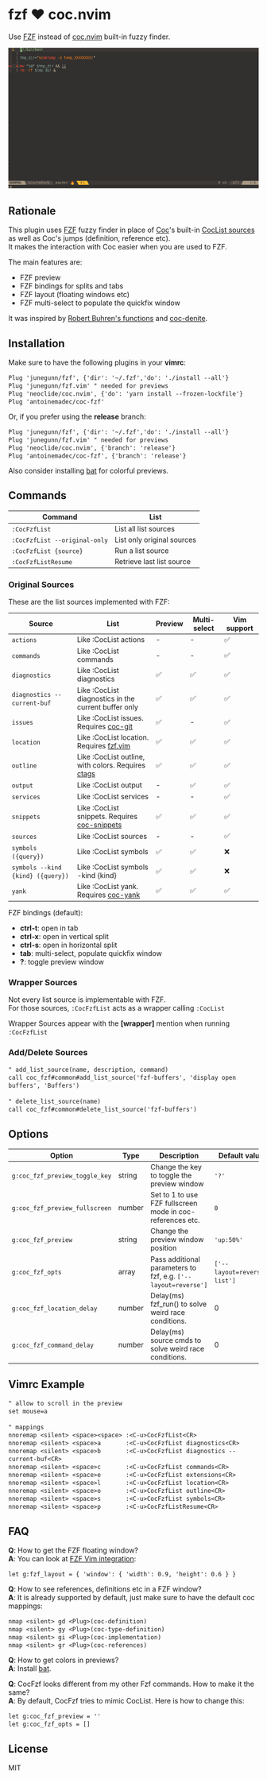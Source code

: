 # fzf :heart: coc.nvim

Use [FZF][fzf] instead of [coc.nvim][coc.nvim] built-in fuzzy finder.

![](https://raw.githubusercontent.com/antoinemadec/gif/master/coc_fzf.gif)

## Rationale

This plugin uses [FZF][fzf] fuzzy finder in place of [Coc][coc.nvim]'s built-in [CocList sources][coc_sources] as well as Coc's jumps (definition, reference etc).\
It makes the interaction with Coc easier when you are used to FZF.

The main features are:
- FZF preview
- FZF bindings for splits and tabs
- FZF layout (floating windows etc)
- FZF multi-select to populate the quickfix window

It was inspired by [Robert Buhren's functions][RobertBuhren] and [coc-denite][coc_denite].

## Installation

Make sure to have the following plugins in your **vimrc**:
```vim
Plug 'junegunn/fzf', {'dir': '~/.fzf','do': './install --all'}
Plug 'junegunn/fzf.vim' " needed for previews
Plug 'neoclide/coc.nvim', {'do': 'yarn install --frozen-lockfile'}
Plug 'antoinemadec/coc-fzf'
```

Or, if you prefer using the **release** branch:
```vim
Plug 'junegunn/fzf', {'dir': '~/.fzf','do': './install --all'}
Plug 'junegunn/fzf.vim' " needed for previews
Plug 'neoclide/coc.nvim', {'branch': 'release'}
Plug 'antoinemadec/coc-fzf', {'branch': 'release'}
```

Also consider installing [bat][bat] for colorful previews.

## Commands

| Command                       | List                       |
| ---                           | ---                        |
| `:CocFzfList`                 | List all list sources      |
| `:CocFzfList --original-only` | List only original sources |
| `:CocFzfList {source}`        | Run a list source          |
| `:CocFzfListResume`           | Retrieve last list source  |

### Original Sources

These are the list sources implemented with FZF:

| Source                            | List                                                          | Preview | Multi-select | Vim support |
| ---                               | ---                                                           | ---     | ---          | ---         |
| `actions`                         | Like :CocList actions                                         | -       | -            | ✅          |
| `commands`                        | Like :CocList commands                                        | -       | -            | ✅          |
| `diagnostics`                     | Like :CocList diagnostics                                     | ✅      | ✅           | ✅          |
| `diagnostics --current-buf`       | Like :CocList diagnostics in the current buffer only          | ✅      | ✅           | ✅          |
| `issues`                          | Like :CocList issues. Requires [coc-git][coc-git]             | ✅      | -            | ✅          |
| `location`                        | Like :CocList location. Requires [fzf.vim][fzfvim]            | ✅      | ✅           | ✅          |
| `outline`                         | Like :CocList outline, with colors. Requires [ctags][ctags]   | ✅       | ✅           | ✅          |
| `output`                          | Like :CocList output                                          | -       | ✅           | ✅          |
| `services`                        | Like :CocList services                                        | -       | -            | ✅          |
| `snippets `                       | Like :CocList snippets. Requires [coc-snippets][coc-snippets] | ✅      | ✅           | ✅          |
| `sources `                        | Like :CocList sources                                         | -       | -            | ✅          |
| `symbols ({query})`               | Like :CocList symbols                                         | ✅      | ✅           | ❌          |
| `symbols --kind {kind} ({query})` | Like :CocList symbols -kind {kind}                            | ✅      | ✅           | ❌          |
| `yank`                            | Like :CocList yank. Requires [coc-yank][coc-yank]             | ✅      | ✅           | ✅          |

FZF bindings (default):
- **ctrl-t**: open in tab
- **ctrl-x**: open in vertical split
- **ctrl-s**: open in horizontal split
- **tab**: multi-select, populate quickfix window
- **?**: toggle preview window

### Wrapper Sources

Not every list source is implementable with FZF.\
For those sources, `:CocFzfList` acts as a wrapper calling `:CocList`

Wrapper Sources appear with the **[wrapper]** mention when running `:CocFzfList`

### Add/Delete Sources
```vim
" add_list_source(name, description, command)
call coc_fzf#common#add_list_source('fzf-buffers', 'display open buffers', 'Buffers')

" delete_list_source(name)
call coc_fzf#common#delete_list_source('fzf-buffers')
```

## Options

| Option                         | Type   | Description                                                    | Default value               |
| ---                            | ---    | ---                                                            | ---                         |
| `g:coc_fzf_preview_toggle_key` | string | Change the key to toggle the preview window                    | `'?'`                       |
| `g:coc_fzf_preview_fullscreen` | number | Set to 1 to use FZF fullscreen mode in coc-references etc.     | `0`                         |
| `g:coc_fzf_preview`            | string | Change the preview window position                             | `'up:50%'`                  |
| `g:coc_fzf_opts`               | array  | Pass additional parameters to fzf, e.g. `['--layout=reverse']` | `['--layout=reverse-list']` |
| `g:coc_fzf_location_delay`     | number | Delay(ms) fzf_run() to solve weird race conditions.            | 0                           |
| `g:coc_fzf_command_delay`      | number | Delay(ms) source cmds to solve weird race conditions.          | 0                           |

## Vimrc Example
```vim
" allow to scroll in the preview
set mouse=a

" mappings
nnoremap <silent> <space><space> :<C-u>CocFzfList<CR>
nnoremap <silent> <space>a       :<C-u>CocFzfList diagnostics<CR>
nnoremap <silent> <space>b       :<C-u>CocFzfList diagnostics --current-buf<CR>
nnoremap <silent> <space>c       :<C-u>CocFzfList commands<CR>
nnoremap <silent> <space>e       :<C-u>CocFzfList extensions<CR>
nnoremap <silent> <space>l       :<C-u>CocFzfList location<CR>
nnoremap <silent> <space>o       :<C-u>CocFzfList outline<CR>
nnoremap <silent> <space>s       :<C-u>CocFzfList symbols<CR>
nnoremap <silent> <space>p       :<C-u>CocFzfListResume<CR>
```

## FAQ

**Q**: How to get the FZF floating window?\
**A**: You can look at [FZF Vim integration][fzf_vim_integration]:
```vim
let g:fzf_layout = { 'window': { 'width': 0.9, 'height': 0.6 } }
```
**Q**: How to see references, definitions etc in a FZF window?\
**A**: It is already supported by default, just make sure to have the default coc mappings:
```vim
nmap <silent> gd <Plug>(coc-definition)
nmap <silent> gy <Plug>(coc-type-definition)
nmap <silent> gi <Plug>(coc-implementation)
nmap <silent> gr <Plug>(coc-references)
```
**Q**: How to get colors in previews?\
**A**: Install [bat][bat].

**Q**: CocFzf looks different from my other Fzf commands. How to make it the same?\
**A**: By default, CocFzf tries to mimic CocList. Here is how to change this:
```vim
let g:coc_fzf_preview = ''
let g:coc_fzf_opts = []
```

License
-------

MIT

[fzf]:                 https://github.com/junegunn/fzf
[fzf_vim_integration]: https://github.com/junegunn/fzf/blob/master/README-VIM.md
[coc.nvim]:            https://github.com/neoclide/coc.nvim
[coc_sources]:         https://github.com/neoclide/coc.nvim/wiki/Using-coc-list#builtin-list-sources
[RobertBuhren]:        https://gist.github.com/RobertBuhren/02e05506255c667c0038ce74ee1cef96
[coc_denite]:          https://github.com/neoclide/coc-denite
[ctags]:               https://github.com/universal-ctags/ctags
[fzfvim]:              https://github.com/junegunn/fzf.vim
[coc-snippets]:        https://github.com/neoclide/coc-snippets
[coc-yank]:            https://github.com/neoclide/coc-yank
[bat]:                 https://github.com/sharkdp/bat
[coc-git]:             https://github.com/neoclide/coc-git
